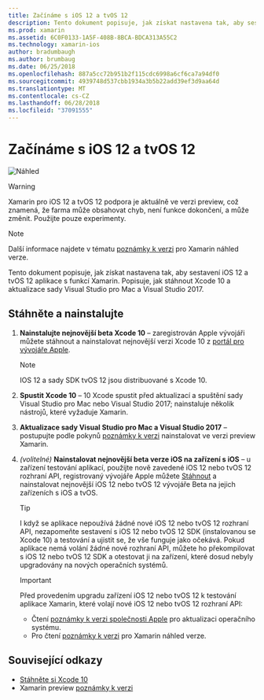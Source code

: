 ```yaml
---
title: Začínáme s iOS 12 a tvOS 12
description: Tento dokument popisuje, jak získat nastavena tak, aby sestavení iOS 12 a tvOS 12 aplikace s funkcí Xamarin. Popisuje, jak stáhnout Xcode 10 a aktualizace sady Visual Studio pro Mac a Visual Studio 2017.
ms.prod: xamarin
ms.assetid: 6C0F0133-1A5F-408B-8BCA-BDCA313A55C2
ms.technology: xamarin-ios
author: bradumbaugh
ms.author: brumbaug
ms.date: 06/25/2018
ms.openlocfilehash: 887a5cc72b951b2f115cdc6998a6cf6ca7a94df0
ms.sourcegitcommit: 4939748d537cbb1934a3b5b22add39ef3d9aa64d
ms.translationtype: MT
ms.contentlocale: cs-CZ
ms.lasthandoff: 06/28/2018
ms.locfileid: "37091555"
---
```

# <a name="getting-started-with-ios-12-and-tvos-12"></a>Začínáme s iOS 12 a tvOS 12

![Náhled](~/media/shared/preview.png)

> [!WARNING]
> Xamarin pro iOS 12 a tvOS 12 podpora je aktuálně ve verzi preview, což znamená, že farma může obsahovat chyb, není funkce dokončení, a může změnit. Použijte pouze experimenty.

> [!NOTE]
> Další informace najdete v tématu [poznámky k verzi](https://releases.xamarin.com/preview-release-xcode-10-beta/) pro Xamarin náhled verze.

Tento dokument popisuje, jak získat nastavena tak, aby sestavení iOS 12 a tvOS 12 aplikace s funkcí Xamarin. Popisuje, jak stáhnout Xcode 10 a aktualizace sady Visual Studio pro Mac a Visual Studio 2017.

## <a name="download-and-install"></a>Stáhněte a nainstalujte

1. **Nainstalujte nejnovější beta Xcode 10** – zaregistrován Apple vývojáři můžete stáhnout a nainstalovat nejnovější verzi Xcode 10 z [portál pro vývojáře Apple](https://developer.apple.com/download/).

   > [!NOTE]
   > IOS 12 a sady SDK tvOS 12 jsou distribuované s Xcode 10.

2. **Spustit Xcode 10** – 10 Xcode spustit před aktualizací a spuštění sady Visual Studio pro Mac nebo Visual Studio 2017; nainstaluje několik nástrojů, které vyžaduje Xamarin.

3. **Aktualizace sady Visual Studio pro Mac a Visual Studio 2017** – postupujte podle pokynů [poznámky k verzi](https://releases.xamarin.com/preview-release-xcode-10-beta/) nainstalovat ve verzi preview Xamarin.

4. _(volitelné)_  **Nainstalovat nejnovější beta verze iOS na zařízení s iOS** – u zařízení testování aplikací, použijte nově zavedené iOS 12 nebo tvOS 12 rozhraní API, registrovaný vývojáře Apple můžete [Stáhnout](https://developer.apple.com/download) a nainstalovat nejnovější iOS 12 nebo tvOS 12 vývojáře Beta na jejich zařízeních s iOS a tvOS.

   > [!TIP]
   > I když se aplikace nepoužívá žádné nové iOS 12 nebo tvOS 12 rozhraní API, nezapomeňte sestavení s iOS 12 nebo tvOS 12 SDK (instalovanou se Xcode 10) a testování a ujistit se, že vše funguje jako očekává. Pokud aplikace nemá volání žádné nové rozhraní API, můžete ho překompilovat s iOS 12 nebo tvOS 12 SDK a otestovat ji na zařízení, které dosud nebyly upgradovány na nových operačních systémů.

   > [!IMPORTANT]
   > Před provedením upgradu zařízení iOS 12 nebo tvOS 12 k testování aplikace Xamarin, které volají nové iOS 12 nebo tvOS 12 rozhraní API:
   > - Čtení [poznámky k verzi společnosti Apple](https://developer.apple.com/download/) pro aktualizaci operačního systému.
   > - Pro čtení [poznámky k verzi](https://releases.xamarin.com/preview-release-xcode-10-beta/) pro Xamarin náhled verze.

## <a name="related-links"></a>Související odkazy

- [Stáhněte si Xcode 10](https://developer.apple.com/download/)
- Xamarin preview [poznámky k verzi](https://releases.xamarin.com/preview-release-xcode-10-beta/)
